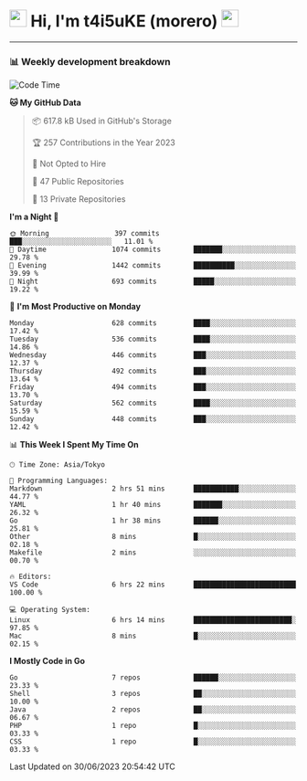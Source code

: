 <!-- Title -->
<h1>
    <img src="https://emojis.slackmojis.com/emojis/images/1600385609/10490/cactuar.gif?1600385609" width="30"/> 
    Hi, I'm t4i5uKE (morero) 
    <img src="https://emojis.slackmojis.com/emojis/images/1600385609/10490/cactuar.gif?1600385609" width="30"/>
</h1>

---

<h3> 📊 Weekly development breakdown </h3>
<!-- waka-readme-stats -->

<!--START_SECTION:waka-->
![Code Time](http://img.shields.io/badge/Code%20Time-1%2C567%20hrs%201%20min-blue)

**🐱 My GitHub Data** 

> 📦 617.8 kB Used in GitHub's Storage 
 > 
> 🏆 257 Contributions in the Year 2023
 > 
> 🚫 Not Opted to Hire
 > 
> 📜 47 Public Repositories 
 > 
> 🔑 13 Private Repositories 
 > 
**I'm a Night 🦉** 

```text
🌞 Morning                397 commits         ███░░░░░░░░░░░░░░░░░░░░░░   11.01 % 
🌆 Daytime                1074 commits        ███████░░░░░░░░░░░░░░░░░░   29.78 % 
🌃 Evening                1442 commits        ██████████░░░░░░░░░░░░░░░   39.99 % 
🌙 Night                  693 commits         █████░░░░░░░░░░░░░░░░░░░░   19.22 % 
```
📅 **I'm Most Productive on Monday** 

```text
Monday                   628 commits         ████░░░░░░░░░░░░░░░░░░░░░   17.42 % 
Tuesday                  536 commits         ████░░░░░░░░░░░░░░░░░░░░░   14.86 % 
Wednesday                446 commits         ███░░░░░░░░░░░░░░░░░░░░░░   12.37 % 
Thursday                 492 commits         ███░░░░░░░░░░░░░░░░░░░░░░   13.64 % 
Friday                   494 commits         ███░░░░░░░░░░░░░░░░░░░░░░   13.70 % 
Saturday                 562 commits         ████░░░░░░░░░░░░░░░░░░░░░   15.59 % 
Sunday                   448 commits         ███░░░░░░░░░░░░░░░░░░░░░░   12.42 % 
```


📊 **This Week I Spent My Time On** 

```text
🕑︎ Time Zone: Asia/Tokyo

💬 Programming Languages: 
Markdown                 2 hrs 51 mins       ███████████░░░░░░░░░░░░░░   44.77 % 
YAML                     1 hr 40 mins        ███████░░░░░░░░░░░░░░░░░░   26.32 % 
Go                       1 hr 38 mins        ██████░░░░░░░░░░░░░░░░░░░   25.81 % 
Other                    8 mins              █░░░░░░░░░░░░░░░░░░░░░░░░   02.18 % 
Makefile                 2 mins              ░░░░░░░░░░░░░░░░░░░░░░░░░   00.70 % 

🔥 Editors: 
VS Code                  6 hrs 22 mins       █████████████████████████   100.00 % 

💻 Operating System: 
Linux                    6 hrs 14 mins       ████████████████████████░   97.85 % 
Mac                      8 mins              █░░░░░░░░░░░░░░░░░░░░░░░░   02.15 % 
```

**I Mostly Code in Go** 

```text
Go                       7 repos             ██████░░░░░░░░░░░░░░░░░░░   23.33 % 
Shell                    3 repos             ██░░░░░░░░░░░░░░░░░░░░░░░   10.00 % 
Java                     2 repos             ██░░░░░░░░░░░░░░░░░░░░░░░   06.67 % 
PHP                      1 repo              █░░░░░░░░░░░░░░░░░░░░░░░░   03.33 % 
CSS                      1 repo              █░░░░░░░░░░░░░░░░░░░░░░░░   03.33 % 
```




 Last Updated on 30/06/2023 20:54:42 UTC
<!--END_SECTION:waka-->
